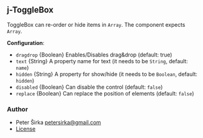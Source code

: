 ## j-ToggleBox

ToggleBox can re-order or hide items in `Array`. The component expects `Array`.

__Configuration__:

- `dragdrop` {Boolean} Enables/Disables drag&drop (default: true)
- `text` {String} A property name for text (it needs to be `String`, default: `name`)
- `hidden` {String} A property for show/hide (it needs to be `Boolean`, default: `hidden`)
- `disabled` {Boolean} Can disable the control (default: `false`)
- `replace` {Boolean} Can replace the position of elements (default: `false`)

### Author

- Peter Širka <petersirka@gmail.com>
- [License](https://www.totaljs.com/license/)